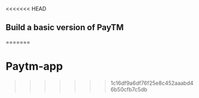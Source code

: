<<<<<<< HEAD

## Build a basic version of PayTM
=======
# Paytm-app
>>>>>>> 1c16df9a6df76f25e8c452aaabd46b50cfb7c5db
